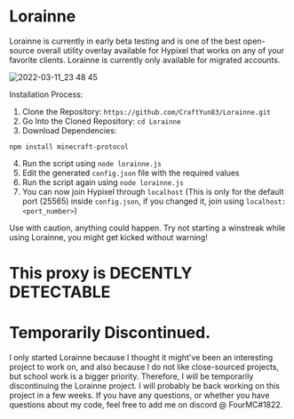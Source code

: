 # Lorainne
Lorainne is currently in early beta testing and is one of the best open-source overall utility overlay available for Hypixel that works on any of your favorite clients. Lorainne is currently only available for migrated accounts.

![2022-03-11_23 48 45](https://user-images.githubusercontent.com/47018858/157901170-80a1c77a-d3be-4181-9ae7-1b5b6152d07c.png)

Installation Process:

1. Clone the Repository: `https://github.com/CraftYun83/Lorainne.git`
2. Go Into the Cloned Repository: `cd Lorainne`
3. Download Dependencies:

`npm install minecraft-protocol`

4. Run the script using `node lorainne.js`
5. Edit the generated `config.json` file with the required values
6. Run the script again using `node lorainne.js`
7. You can now join Hypixel through `localhost`
(This is only for the default port (25565) inside `config.json`, if you changed it, join using `localhost:<port_number>`)

Use with caution, anything could happen. Try not starting a winstreak while using Lorainne, you might get kicked without warning!

<h1>This proxy is DECENTLY DETECTABLE</h1>

<h1>Temporarily Discontinued.</h1>
I only started Lorainne because I thought it might've been an interesting project to work on, and also because I do not like close-sourced projects, but school work is a bigger priority. Therefore, I will be temporarily discontinuing the Lorainne project. I will probably be back working on this project in a few weeks. If you have any questions, or whether you have questions about my code, feel free to add me on discord @ FourMC#1822.
